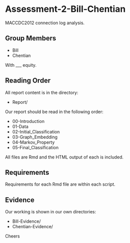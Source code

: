 # Assessment-2-Bill-Chentian
MACCDC2012 connection log analysis.

## Group Members

* Bill
* Chentian

With ___ equity.

## Reading Order

All report content is in the directory:

* Report/

Our report should be read in the following order:

* 00-Introduction
* 01-Data
* 02-Initial_Classification
* 03-Graph_Embedding
* 04-Markov_Property
* 05-Final_Classification

All files are Rmd and the HTML output of each is included.

## Requirements

Requirements for each Rmd file are within each script.

## Evidence

Our working is shown in our own directories:

* Bill-Evidence/
* Chentian-Evidence/

Cheers
